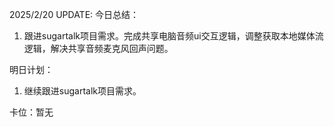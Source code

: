 2025/2/20 UPDATE:
今日总结：

1. 跟进sugartalk项目需求。完成共享电脑音频ui交互逻辑，调整获取本地媒体流逻辑，解决共享音频麦克风回声问题。



明日计划：

1. 继续跟进sugartalk项目需求。



卡位：暂无
